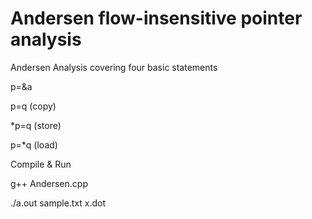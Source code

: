 # Andersen flow-insensitive pointer analysis
Andersen Analysis covering four basic statements

p=&a

p=q   (copy)

*p=q  (store)

p=*q  (load)


Compile & Run

g++ Andersen.cpp

./a.out sample.txt x.dot

